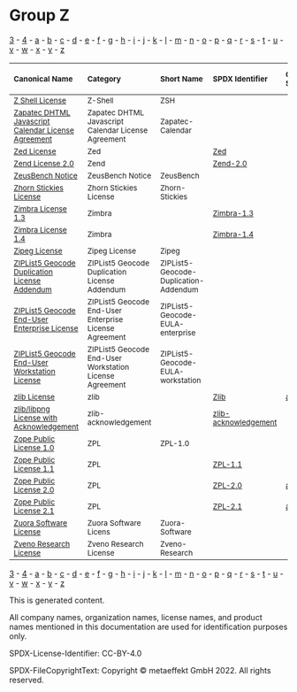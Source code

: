 # Group Z

[3](../[3]/README.md) -
[4](../[4]/README.md) -
[a](../[a]/README.md) - 
[b](../[b]/README.md) - 
[c](../[c]/README.md) - 
[d](../[d]/README.md) - 
[e](../[e]/README.md) - 
[f](../[f]/README.md) - 
[g](../[g]/README.md) - 
[h](../[h]/README.md) - 
[i](../[i]/README.md) - 
[j](../[j]/README.md) - 
[k](../[k]/README.md) - 
[l](../[l]/README.md) - 
[m](../[m]/README.md) - 
[n](../[n]/README.md) - 
[o](../[o]/README.md) - 
[p](../[p]/README.md) - 
[q](../[q]/README.md) - 
[r](../[r]/README.md) - 
[s](../[s]/README.md) - 
[t](../[t]/README.md) - 
[u](../[u]/README.md) - 
[v](../[v]/README.md) - 
[w](../[w]/README.md) - 
[x](../[x]/README.md) - 
[y](../[y]/README.md) - 
[z](../[z]/README.md)

|<sup>Canonical Name</sup>|<sup>Category</sup>|<sup>Short Name</sup>|<sup>SPDX Identifier</sup>|<sup>OSI Status</sup>|<sup>Open CoDE Status</sup>|<sup>ScanCode</sup>|<sup>Matched ScanCode</sup>|<sup>Type</sup>|
| :-- | :-- | :-- | :-- | :-- | :-- | :-- | :-- | :-- |
|<sup>[Z Shell License]([zs]/Z-Shell-License.yaml)</sup>|<sup>Z-Shell</sup>|<sup>ZSH</sup>| | |<sup> </sup>|<sup>[zsh](https://github.com/nexB/scancode-toolkit/blob/develop/src/licensedcode/data/licenses/zsh.LICENSE)</sup>|<sup>[zsh](https://github.com/nexB/scancode-toolkit/blob/develop/src/licensedcode/data/licenses/zsh.LICENSE)</sup>|<sup>terms</sup>|
|<sup>[Zapatec DHTML Javascript Calendar License Agreement]([za]/Zapatec-DHTML-Javascript-Calendar-License-Agreement.yaml)</sup>|<sup>Zapatec DHTML Javascript Calendar License Agreement</sup>|<sup>Zapatec-Calendar</sup>| | |<sup> </sup>|<sup>[zapatec-calendar](https://github.com/nexB/scancode-toolkit/blob/develop/src/licensedcode/data/licenses/zapatec-calendar.LICENSE)</sup>|<sup>[zapatec-calendar](https://github.com/nexB/scancode-toolkit/blob/develop/src/licensedcode/data/licenses/zapatec-calendar.LICENSE)</sup>|<sup>terms</sup>|
|<sup>[Zed License]([ze]/Zed-License.yaml)</sup>|<sup>Zed</sup>|<sup> </sup>|<sup>[Zed](https://spdx.org/licenses/Zed.html)</sup>| |<sup>approved</sup>|<sup>[zed](https://github.com/nexB/scancode-toolkit/blob/develop/src/licensedcode/data/licenses/zed.LICENSE)</sup>|<sup>[zed](https://github.com/nexB/scancode-toolkit/blob/develop/src/licensedcode/data/licenses/zed.LICENSE)</sup>|<sup>terms</sup>|
|<sup>[Zend License 2.0]([ze]/Zend-License-2.0.yaml)</sup>|<sup>Zend</sup>|<sup> </sup>|<sup>[Zend-2.0](https://spdx.org/licenses/Zend-2.0.html)</sup>| |<sup>approved</sup>|<sup>[zend-2.0](https://github.com/nexB/scancode-toolkit/blob/develop/src/licensedcode/data/licenses/zend-2.0.LICENSE)</sup>|<sup>[zend-2.0](https://github.com/nexB/scancode-toolkit/blob/develop/src/licensedcode/data/licenses/zend-2.0.LICENSE)</sup>|<sup>terms</sup>|
|<sup>[ZeusBench Notice]([ze]/ZeusBench-Notice.yaml)</sup>|<sup>ZeusBench Notice</sup>|<sup>ZeusBench</sup>| | |<sup> </sup>|<sup>[zeusbench](https://github.com/nexB/scancode-toolkit/blob/develop/src/licensedcode/data/licenses/zeusbench.LICENSE)</sup>|<sup>[zeusbench](https://github.com/nexB/scancode-toolkit/blob/develop/src/licensedcode/data/licenses/zeusbench.LICENSE)</sup>|<sup>terms</sup>|
|<sup>[Zhorn Stickies License]([zh]/Zhorn-Stickies-License.yaml)</sup>|<sup>Zhorn Stickies License</sup>|<sup>Zhorn-Stickies</sup>| | |<sup> </sup>|<sup>[zhorn-stickies](https://github.com/nexB/scancode-toolkit/blob/develop/src/licensedcode/data/licenses/zhorn-stickies.LICENSE)</sup>|<sup>[zhorn-stickies](https://github.com/nexB/scancode-toolkit/blob/develop/src/licensedcode/data/licenses/zhorn-stickies.LICENSE)</sup>|<sup>terms</sup>|
|<sup>[Zimbra License 1.3]([zi]/Zimbra-License-1.3.yaml)</sup>|<sup>Zimbra</sup>|<sup> </sup>|<sup>[Zimbra-1.3](https://spdx.org/licenses/Zimbra-1.3.html)</sup>| |<sup> </sup>|<sup>[zimbra-1.3](https://github.com/nexB/scancode-toolkit/blob/develop/src/licensedcode/data/licenses/zimbra-1.3.LICENSE)</sup>|<sup>[zimbra-1.3](https://github.com/nexB/scancode-toolkit/blob/develop/src/licensedcode/data/licenses/zimbra-1.3.LICENSE)</sup>|<sup>terms</sup>|
|<sup>[Zimbra License 1.4]([zi]/Zimbra-License-1.4.yaml)</sup>|<sup>Zimbra</sup>|<sup> </sup>|<sup>[Zimbra-1.4](https://spdx.org/licenses/Zimbra-1.4.html)</sup>| |<sup> </sup>|<sup>[zimbra-1.4](https://github.com/nexB/scancode-toolkit/blob/develop/src/licensedcode/data/licenses/zimbra-1.4.LICENSE)</sup>|<sup>[zimbra-1.4](https://github.com/nexB/scancode-toolkit/blob/develop/src/licensedcode/data/licenses/zimbra-1.4.LICENSE)</sup>|<sup>terms</sup>|
|<sup>[Zipeg License]([zi]/Zipeg-License.yaml)</sup>|<sup>Zipeg License</sup>|<sup>Zipeg</sup>| | |<sup> </sup>|<sup>[zipeg](https://github.com/nexB/scancode-toolkit/blob/develop/src/licensedcode/data/licenses/zipeg.LICENSE)</sup>|<sup>[zipeg](https://github.com/nexB/scancode-toolkit/blob/develop/src/licensedcode/data/licenses/zipeg.LICENSE)</sup>|<sup>terms</sup>|
|<sup>[ZIPList5 Geocode Duplication License Addendum]([zi]/ZIPList5-Geocode-Duplication-License-Addendum.yaml)</sup>|<sup>ZIPList5 Geocode Duplication License Addendum</sup>|<sup>ZIPList5-Geocode-Duplication-Addendum</sup>| | |<sup> </sup>|<sup>[ziplist5-geocode-duplication-addendum](https://github.com/nexB/scancode-toolkit/blob/develop/src/licensedcode/data/licenses/ziplist5-geocode-duplication-addendum.LICENSE)</sup>|<sup>[ziplist5-geocode-duplication-addendum](https://github.com/nexB/scancode-toolkit/blob/develop/src/licensedcode/data/licenses/ziplist5-geocode-duplication-addendum.LICENSE)</sup>|<sup>terms</sup>|
|<sup>[ZIPList5 Geocode End-User Enterprise License]([zi]/ZIPList5-Geocode-End-User-Enterprise-License.yaml)</sup>|<sup>ZIPList5 Geocode End-User Enterprise License Agreement</sup>|<sup>ZIPList5-Geocode-EULA-enterprise</sup>| | |<sup> </sup>|<sup>[ziplist5-geocode-end-user-enterprise](https://github.com/nexB/scancode-toolkit/blob/develop/src/licensedcode/data/licenses/ziplist5-geocode-end-user-enterprise.LICENSE)</sup>|<sup>[ziplist5-geocode-end-user-enterprise](https://github.com/nexB/scancode-toolkit/blob/develop/src/licensedcode/data/licenses/ziplist5-geocode-end-user-enterprise.LICENSE)</sup>|<sup>terms</sup>|
|<sup>[ZIPList5 Geocode End-User Workstation License]([zi]/ZIPList5-Geocode-End-User-Workstation-License.yaml)</sup>|<sup>ZIPList5 Geocode End-User Workstation License Agreement</sup>|<sup>ZIPList5-Geocode-EULA-workstation</sup>| | |<sup> </sup>|<sup>[ziplist5-geocode-end-user-workstation](https://github.com/nexB/scancode-toolkit/blob/develop/src/licensedcode/data/licenses/ziplist5-geocode-end-user-workstation.LICENSE)</sup>|<sup>[ziplist5-geocode-end-user-workstation](https://github.com/nexB/scancode-toolkit/blob/develop/src/licensedcode/data/licenses/ziplist5-geocode-end-user-workstation.LICENSE)</sup>|<sup>terms</sup>|
|<sup>[zlib License]([zl]/zlib-License.yaml)</sup>|<sup>zlib</sup>|<sup> </sup>|<sup>[Zlib](https://spdx.org/licenses/Zlib.html)</sup>|<sup>[approved](https://opensource.org/licenses/?ls=Zlib)</sup>|<sup>approved</sup>|<sup>[zlib](https://github.com/nexB/scancode-toolkit/blob/develop/src/licensedcode/data/licenses/zlib.LICENSE)</sup>|<sup>[zlib](https://github.com/nexB/scancode-toolkit/blob/develop/src/licensedcode/data/licenses/zlib.LICENSE)</sup>|<sup>terms</sup>|
|<sup>[zlib/libpng License with Acknowledgement]([zl]/zliblibpng-License-with-Acknowledgement.yaml)</sup>|<sup>zlib-acknowledgement</sup>|<sup> </sup>|<sup>[zlib-acknowledgement](https://spdx.org/licenses/zlib-acknowledgement.html)</sup>| |<sup>approved</sup>|<sup>[zlib-acknowledgement](https://github.com/nexB/scancode-toolkit/blob/develop/src/licensedcode/data/licenses/zlib-acknowledgement.LICENSE)</sup>|<sup>[zlib-acknowledgement](https://github.com/nexB/scancode-toolkit/blob/develop/src/licensedcode/data/licenses/zlib-acknowledgement.LICENSE)</sup>|<sup>terms</sup>|
|<sup>[Zope Public License 1.0]([zo]/Zope-Public-License-1.0.yaml)</sup>|<sup>ZPL</sup>|<sup>ZPL-1.0</sup>| | |<sup> </sup>|<sup>[zpl-1.0](https://github.com/nexB/scancode-toolkit/blob/develop/src/licensedcode/data/licenses/zpl-1.0.LICENSE)</sup>|<sup>[zpl-1.0](https://github.com/nexB/scancode-toolkit/blob/develop/src/licensedcode/data/licenses/zpl-1.0.LICENSE)</sup>|<sup>terms</sup>|
|<sup>[Zope Public License 1.1]([zo]/Zope-Public-License-1.1.yaml)</sup>|<sup>ZPL</sup>|<sup> </sup>|<sup>[ZPL-1.1](https://spdx.org/licenses/ZPL-1.1.html)</sup>| |<sup>approved</sup>|<sup>[zpl-1.1](https://github.com/nexB/scancode-toolkit/blob/develop/src/licensedcode/data/licenses/zpl-1.1.LICENSE)</sup>|<sup>[zpl-1.1](https://github.com/nexB/scancode-toolkit/blob/develop/src/licensedcode/data/licenses/zpl-1.1.LICENSE)</sup>|<sup>terms</sup>|
|<sup>[Zope Public License 2.0]([zo]/Zope-Public-License-2.0.yaml)</sup>|<sup>ZPL</sup>|<sup> </sup>|<sup>[ZPL-2.0](https://spdx.org/licenses/ZPL-2.0.html)</sup>|<sup>[approved](https://opensource.org/licenses/?ls=ZPL-2.0)</sup>|<sup>approved</sup>|<sup>[zpl-2.0](https://github.com/nexB/scancode-toolkit/blob/develop/src/licensedcode/data/licenses/zpl-2.0.LICENSE)</sup>|<sup>[zpl-2.0](https://github.com/nexB/scancode-toolkit/blob/develop/src/licensedcode/data/licenses/zpl-2.0.LICENSE)</sup>|<sup>terms</sup>|
|<sup>[Zope Public License 2.1]([zo]/Zope-Public-License-2.1.yaml)</sup>|<sup>ZPL</sup>|<sup> </sup>|<sup>[ZPL-2.1](https://spdx.org/licenses/ZPL-2.1.html)</sup>|<sup>[approved](https://opensource.org/licenses/?ls=ZPL-2.1)</sup>|<sup>approved</sup>|<sup>[zpl-2.1](https://github.com/nexB/scancode-toolkit/blob/develop/src/licensedcode/data/licenses/zpl-2.1.LICENSE)</sup>|<sup>[zpl-2.1](https://github.com/nexB/scancode-toolkit/blob/develop/src/licensedcode/data/licenses/zpl-2.1.LICENSE)</sup>|<sup>terms</sup>|
|<sup>[Zuora Software License]([zu]/Zuora-Software-License.yaml)</sup>|<sup>Zuora Software Licens</sup>|<sup>Zuora-Software</sup>| | |<sup> </sup>|<sup>[zuora-software](https://github.com/nexB/scancode-toolkit/blob/develop/src/licensedcode/data/licenses/zuora-software.LICENSE)</sup>|<sup>[zuora-software](https://github.com/nexB/scancode-toolkit/blob/develop/src/licensedcode/data/licenses/zuora-software.LICENSE)</sup>|<sup>terms</sup>|
|<sup>[Zveno Research License]([zv]/Zveno-Research-License.yaml)</sup>|<sup>Zveno Research License</sup>|<sup>Zveno-Research</sup>| | |<sup> </sup>|<sup>[zveno-research](https://github.com/nexB/scancode-toolkit/blob/develop/src/licensedcode/data/licenses/zveno-research.LICENSE)</sup>|<sup>[zveno-research](https://github.com/nexB/scancode-toolkit/blob/develop/src/licensedcode/data/licenses/zveno-research.LICENSE)</sup>|<sup>terms</sup>|

[3](../[3]/README.md) -
[4](../[4]/README.md) -
[a](../[a]/README.md) - 
[b](../[b]/README.md) - 
[c](../[c]/README.md) - 
[d](../[d]/README.md) - 
[e](../[e]/README.md) - 
[f](../[f]/README.md) - 
[g](../[g]/README.md) - 
[h](../[h]/README.md) - 
[i](../[i]/README.md) - 
[j](../[j]/README.md) - 
[k](../[k]/README.md) - 
[l](../[l]/README.md) - 
[m](../[m]/README.md) - 
[n](../[n]/README.md) - 
[o](../[o]/README.md) - 
[p](../[p]/README.md) - 
[q](../[q]/README.md) - 
[r](../[r]/README.md) - 
[s](../[s]/README.md) - 
[t](../[t]/README.md) - 
[u](../[u]/README.md) - 
[v](../[v]/README.md) - 
[w](../[w]/README.md) - 
[x](../[x]/README.md) - 
[y](../[y]/README.md) - 
[z](../[z]/README.md)


This is generated content.

All company names, organization names, license names, and product names mentioned in this documentation are used for identification purposes only.

SPDX-License-Identifier: CC-BY-4.0

SPDX-FileCopyrightText: Copyright © metaeffekt GmbH 2022. All rights reserved.
